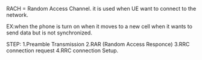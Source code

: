 RACH = Random Access Channel.
it is used when UE want to connect to the network.

EX:when the phone is turn on
   when it moves to a new cell
   when it wants to send data but is not synchronized.

STEP:
   1.Preamble Transmission
   2.RAR (Random Access Responce)
   3.RRC connection request
   4.RRC connection Setup.
